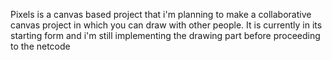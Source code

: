 Pixels is a canvas based project that i'm planning to make a collaborative canvas project in which you can draw with other people.
It is currently in its starting form and i'm still implementing the drawing part before proceeding to the netcode
